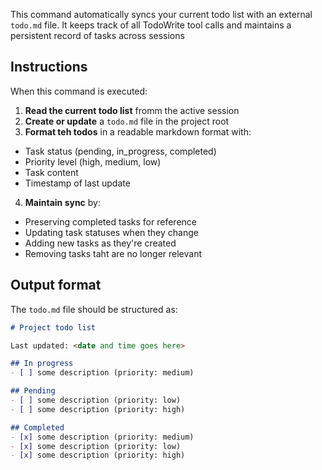 This  command automatically syncs your current todo list with an external `todo.md` file. It keeps track of all TodoWrite tool calls and maintains a persistent record of tasks across sessions

## Instructions

When this command is executed:

1. **Read the current todo list** fromm the active session
2. **Create or update** a `todo.md` file in the project root
3. **Format teh todos** in a readable markdown format with:
  - Task status (pending, in_progress, completed)
  - Priority level (high, medium, low)
  - Task content
  - Timestamp of last update
4. **Maintain sync** by:
  - Preserving completed tasks for reference
  - Updating task statuses when they change
  - Adding new tasks as they're created
  - Removing tasks taht are no longer relevant

## Output format

The `todo.md` file should be structured as:

```markdown
# Project todo list

Last updated: <date and time goes here>

## In progress
- [ ] some description (priority: medium)

## Pending
- [ ] some description (priority: low)
- [ ] some description (priority: high)

## Completed
- [x] some description (priority: medium)
- [x] some description (priority: low)
- [x] some description (priority: high)
```